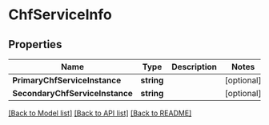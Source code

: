 # ChfServiceInfo

## Properties
Name | Type | Description | Notes
------------ | ------------- | ------------- | -------------
**PrimaryChfServiceInstance** | **string** |  | [optional] 
**SecondaryChfServiceInstance** | **string** |  | [optional] 

[[Back to Model list]](../README.md#documentation-for-models) [[Back to API list]](../README.md#documentation-for-api-endpoints) [[Back to README]](../README.md)


